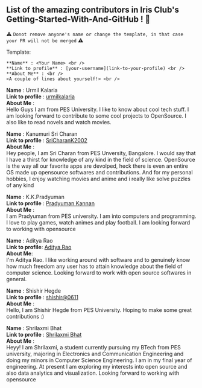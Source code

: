 ## List of the amazing contributors in Iris Club's Getting-Started-With-And-GitHub ! 🎉
⚠️ ```Donot remove anyone's name or change the template, in that case your PR will not be merged``` ⚠️

Template:
```
**Name** : <Your Name> <br />
**Link to profile** : [your-username](link-to-your-profile) <br />
**About Me** : <br />
<A couple of lines about yourself!> <br />
```
**Name** : Urmil Kalaria <br />
**Link to profile** : [urmilkalaria](https://github.com/urmilkalaria) <br />
**About Me** : <br />
Hello Guys I am from PES University. I like to know about cool tech stuff. I am looking forward to contribute to some cool projects to OpenSource. I also like to read novels and watch movies. <br />

**Name** : Kanumuri Sri Charan <br />
**Link to profile** : [SriCharanK2002](https://github.com/SriCharanK2002) <br />
**About Me** : <br />
Hey people, I am Sri Charan from PES Unversity, Bangalore. I would say that I have a thirst for knowledge of any kind in the field of science. OpenSource is the way all our favorite apps are devolped, heck there is even an entire OS made up opensource softwares and contributions. And for my personal hobbies, I enjoy watching movies and anime and i really like solve puzzles of any kind<br />

**Name** : K.K.Pradyuman <br />
**Link to profile** : [Pradyuman Kannan](https://github.com/Pradyumankannan) <br />
**About Me** : <br />
I am Pradyuman from PES university. I am into computers and programming. I love to play games, watch animes and play football. I am looking forward to working with opensource<br />


**Name** : Aditya Rao <br />
**Link to profile**: [Aditya Rao](https://github.com/DesktopPotato)<br />
**About Me**: <br />
I'm Aditya Rao. I like working around with software and to genuinely know how much freedom any user has to attain knowledge about the field of computer science. Looking forward to work with open source softwares in general. <br />


**Name** : Shishir Hegde <br />
**Link to profile** : [shishir@0611](https://github.com/shishir0611) <br />
**About Me** : <br />
Hello, I am Shishir Hegde from PES University. Hoping to make some great contributions :) <br />

**Name** : Shrilaxmi Bhat <br />
**Link to profile** : [Shrilaxmi Bhat](https://github.com/its-shrilax-me) <br />
**About Me** : <br />
Heyy! I am Shrilaxmi, a student currently pursuing my BTech from PES university, majoring in Electronics and Communication Engineering and doing my minors in Computer Science Engineering. I am in my final year of engineering. At present I am exploring my interests into open source and also data analytics and visualization. Looking forward to working with opensource<br />



